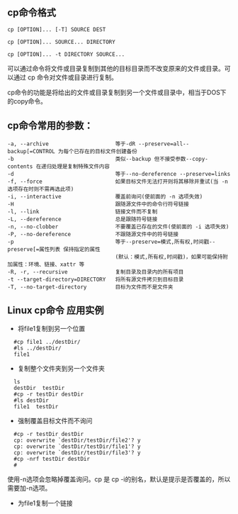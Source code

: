 ## cp命令格式
````
cp [OPTION]... [-T] SOURCE DEST

cp [OPTION]... SOURCE... DIRECTORY

cp [OPTION]... -t DIRECTORY SOURCE...
````
可以通过命令将文件或目录复制到其他的目标目录而不改变原来的文件或目录。可以通过 cp 命令对文件或目录进行复制。

cp命令的功能是将给出的⽂件或⽬录复制到另⼀个⽂件或⽬录中，相当于DOS下的copy命令。
## cp命令常用的参数：
````
-a, --archive                     等于-dR --preserve=all--backup[=CONTROL 为每个已存在的目标文件创建备份
-b                                类似--backup 但不接受参数--copy-contents 在递归处理是复制特殊文件内容
-d                                等于--no-dereference --preserve=links
-f, --force                       如果目标文件无法打开则将其移除并重试(当 -n 选项存在时则不需再选此项)
-i, --interactive                 覆盖前询问(使前面的 -n 选项失效)
-H                                跟随源文件中的命令行符号链接
-l, --link                        链接文件而不复制
-L, --dereference                 总是跟随符号链接
-n, --no-clobber                  不要覆盖已存在的文件(使前面的 -i 选项失效)
-P, --no-dereference              不跟随源文件中的符号链接
-p                                等于--preserve=模式,所有权,时间戳--preserve[=属性列表 保持指定的属性
                                  (默认：模式,所有权,时间戳)，如果可能保持附加属性：环境、链接、xattr 等
-R, -r, --recursive               复制目录及目录内的所有项目
-t --target-directory=DIRECTORY   将所有源文件拷贝到目标目录
-T, --no-target-directory         目标为文件而不是文件夹
````
## Linux cp命令 应用实例
* 将file1复制到另一个位置
````
  #cp file1 ../destDir/
  #ls ../destDir/
  file1
````
* 复制整个文件夹到另一个文件夹
````
  ls
  destDir  testDir
  #cp -r testDir destDir
  #ls destDir
  file1  testDir
````
* 强制覆盖目标文件而不询问
````
  #cp -r testDir destDir
  cp: overwrite `destDir/testDir/file2'? y
  cp: overwrite `destDir/testDir/file1'? y
  cp: overwrite `destDir/testDir/file3'? y
  #cp -nrf testDir destDir
  #
````
  使用-n选项会忽略掉覆盖询问。cp 是 cp -i的别名，默认是提示是否覆盖的，所以需要加-n选项。
* 为file1复制一个链接
````

````
